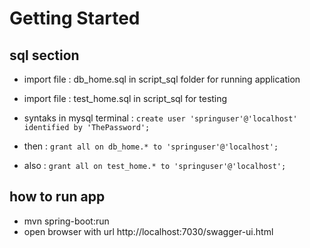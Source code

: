 # Getting Started

## sql section
* import file : db_home.sql in script_sql folder for running application
* import file : test_home.sql in script_sql for testing
* syntaks in mysql terminal : 
`create user 'springuser'@'localhost' identified by 'ThePassword';`

* then :
`grant all on db_home.* to 'springuser'@'localhost';`
* also :
`grant all on test_home.* to 'springuser'@'localhost';`

## how to run app
* mvn spring-boot:run
* open browser with url http://localhost:7030/swagger-ui.html

